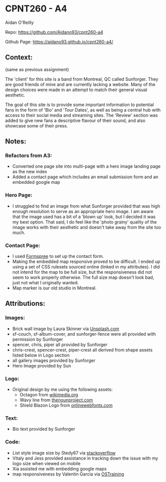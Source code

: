 # CPNT260 - A4 

Aidan O'Reilly

Repo: https://github.com/Aidano93/cpnt260-a4

Github Page: https://aidano93.github.io/cpnt260-a4/

## Context:

(same as previous assignment)

The 'client' for this site is a band from Montreal, QC called Sunforger. They are good friends of mine and are currently lacking a website. Many of the design choices were made in an attempt to match their general visual aesthetic.

The goal of this site is to provide some important information to potential fans in the form of 'Bio' and 'Tour Dates', as well as being a central hub with access to their social media and streaming sites. The 'Review' section was added to give new fans a descriptive flavour of their sound, and also showcase some of their press.

## Notes:

### Refactors from A3:
- Converted one page site into multi-page with a hero image landing page as the new index
- Added a contact page which includes an email submission form and an embedded google map

### Hero Page:
- I struggled to find an image from what Sunforger provided that was high enough resolution to serve as an appropriate hero image. I am aware that the image used has a bit of a 'blown up' look, but I decided it was my best option. That said, I do feel like the 'photo grainy' quality of the image works with their aesthetic and doesn't take away from the site too much. 

### Contact Page:
- I used [Formspree](https://formspree.io/) to set up the contact form.
- Making the embedded map responsive proved to be difficult. I ended up using a set of CSS rulesets sourced online (linked in my attributes). I did not intend for the map to be full size, but the responsiveness did not seem to work properly otherwise. The full size map doesn't look bad, just not what I originally wanted.
- Map marker is our old studio in Montreal.

## Attributions:

### Images:

- Brick wall image by Laura Skinner via [Unsplash.com](https://unsplash.com/license)
- sf-couch, sf-album-cover, and sunforger-fence were all provided with permission by Sunforger
- spencer, chris, piper all provided by Sunforger
- chris-crest, spencer-crest, piper-crest all derived from shape assets listed below in Logo section
- all gallery images provided by Sunforger
- Hero Image provided by Sun

### Logo:

- Original design by me using the following assets:
  - Octagon from [wikimedia.org](https://commons.wikimedia.org/wiki/File:Octagon_2.svg)
  - Wavy line from [thenounproject.com](https://thenounproject.com/term/wavy-line/924541/)
  - Shield Blazon Logo from [onlinewebfonts.com](https://www.onlinewebfonts.com/icon/447897)

### Text:
- Bio text provided by Sunforger

### Code:

- List style image size by Stedy67 via [stackoverflow](https://stackoverflow.com/questions/7775594/css-list-style-image-size)
- Vitaly and Jess provided assistance in tracking down the issue with my logo size when viewed on mobile
- Xia assisted me with embedding google maps
- map responsiveness by Valentin Garcia via [OSTraining](https://www.ostraining.com/blog/coding/responsive-google-maps/)

